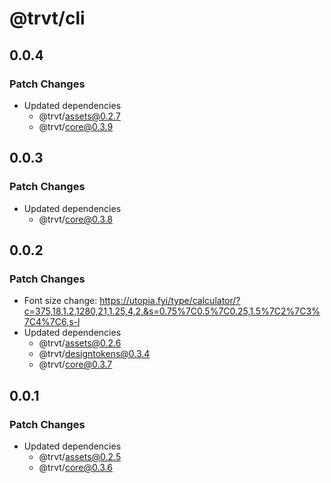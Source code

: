 # @trvt/cli

## 0.0.4

### Patch Changes

-   Updated dependencies
    -   @trvt/assets@0.2.7
    -   @trvt/core@0.3.9

## 0.0.3

### Patch Changes

-   Updated dependencies
    -   @trvt/core@0.3.8

## 0.0.2

### Patch Changes

-   Font size change: https://utopia.fyi/type/calculator/?c=375,18,1.2,1280,21,1.25,4,2,&s=0.75%7C0.5%7C0.25,1.5%7C2%7C3%7C4%7C6,s-l
-   Updated dependencies
    -   @trvt/assets@0.2.6
    -   @trvt/designtokens@0.3.4
    -   @trvt/core@0.3.7

## 0.0.1

### Patch Changes

-   Updated dependencies
    -   @trvt/assets@0.2.5
    -   @trvt/core@0.3.6
